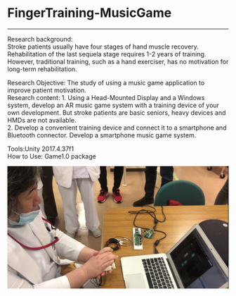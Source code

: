 # FingerTraining-MusicGame
****

Research background:  
Stroke patients usually have four stages of hand muscle recovery. Rehabilitation of the last sequela stage requires 1-2 years of training. However, traditional training, such as a hand exerciser, has no motivation for long-term rehabilitation.  
  
Research Objective: The study of using a music game application to improve patient motivation.  
Research content: 1. Using a Head-Mounted Display and a Windows system, develop an AR music game system with a training device of your own development. But stroke patients are basic seniors, heavy devices and HMDs are not available.  
2. Develop a convenient training device and connect it to a smartphone and Bluetooth connector. Develop a smartphone music game system.  
  
Tools:Unity 2017.4.37f1   
How to Use: Game1.0 package  
  
  
![demo](https://github.com/liupeiming600/FingerTraining-MusicGame/blob/master/Takanohara%20hospital%20demo/demo.png)
